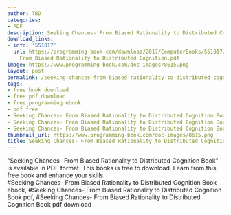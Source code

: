 ```yaml
---
author: TBD
categories:
- PDF
description: Seeking Chances- From Biased Rationality to Distributed Cognition Book
download_links:
- info: '551017'
  url: https://programming-book.com/download/2017/ComputerBooks/551017/Seeking Chances-
    From Biased Rationality to Distributed Cognition.pdf
image: https://www.programming-book.com/doc-images/8615.png
layout: post
permalink: /seeking-chances-from-biased-rationality-to-distributed-cognition-book.html
tags:
- free book download
- free pdf download
- free programming ebook
- pdf free
- Seeking Chances- From Biased Rationality to Distributed Cognition Book ebook
- Seeking Chances- From Biased Rationality to Distributed Cognition Book pdf
- Seeking Chances- From Biased Rationality to Distributed Cognition Book pdf download
thumbnail_url: https://www.programming-book.com/doc-images/8615.png
title: Seeking Chances- From Biased Rationality to Distributed Cognition Book
---
```


 
<div class="item-desc text-justify">
  "Seeking Chances- From Biased Rationality to Distributed Cognition Book" is available in PDF format. This books is free to download. Learn from this free book and enhance your skills.
  <br>
  #Seeking Chances- From Biased Rationality to Distributed Cognition Book ebook, #Seeking Chances- From Biased Rationality to Distributed Cognition Book pdf, #Seeking Chances- From Biased Rationality to Distributed Cognition Book pdf download
</div>